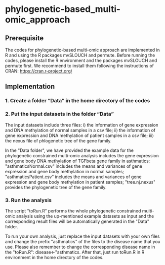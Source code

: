 # phylogenetic-based_multi-omic_approach

## Prerequisite
The codes for phylogenetic-based multi-omic approach are implemented in R and using the R packages mvSLOUCH and permute. Before running the codes, please install the R environment and the packages mvSLOUCH and permute first. We recommend to install them following the instructions of CRAN:
https://cran.r-project.org/

## Implementation 
### 1. Create a folder “Data” in the home directory of the codes 
### 2. Put the input datasets in the folder “Data”
The input datasets include three files: i) the information of gene expression and DNA methylation of normal samples in a csv file; ii) the information of gene expression and DNA methylation of patient samples in a csv file; iii) the nexus file of phlogenetic tree of the gene family. 

In the "Data folder", we have provided the example data for the phylogenetic constrained multi-omic analysis includes the gene expression and gene body DNA methylation of TGFbeta gene family in asthmatics:
"asthmaticsNormal.csv" includes the means and variances of gene expression and gene body methylation in normal samples;
"asthmaticsPatient.csv" includes the means and variances of gene expression and gene body methylation in patient samples;
"tree.nj.nexus" provides the phylogenetic tree of the gene family. 

### 3. Run the analysis

The script "toRun.R" performs the whole phylogenetic constrained multi-omic analysis using the up-mentioned example datasets as input and the corresponding result files will be automatically generated in the "Data" folder. 

To run your own analysis, just replace the input datasets with your own files and change the prefix "asthmatics" of the files to the disease name that you use. Please also remember to change the corresponding disease name in the "toRun.R": disease<-"asthmatics. After that, just run toRun.R in R environment in the home directory of the codes.

